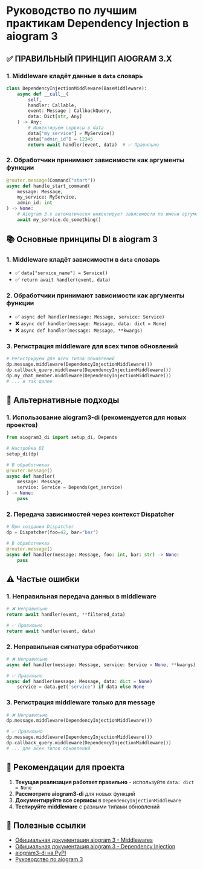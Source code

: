 # Руководство по лучшим практикам Dependency Injection в aiogram 3

## ✅ ПРАВИЛЬНЫЙ ПРИНЦИП AIOGRAM 3.X

### 1. Middleware кладёт данные в `data` словарь
```python
class DependencyInjectionMiddleware(BaseMiddleware):
    async def __call__(
        self,
        handler: Callable,
        event: Message | CallbackQuery,
        data: Dict[str, Any]
    ) -> Any:
        # Инжектируем сервисы в data
        data["my_service"] = MyService()
        data["admin_id"] = 12345
        return await handler(event, data)  # ✅ Правильно
```

### 2. Обработчики принимают зависимости как аргументы функции
```python
@router.message(Command("start"))
async def handle_start_command(
    message: Message,
    my_service: MyService,
    admin_id: int
) -> None:
    # Aiogram 3.x автоматически инжектирует зависимости по имени аргумента
    await my_service.do_something()
```

## 📚 Основные принципы DI в aiogram 3

### 1. Middleware кладёт зависимости в `data` словарь
- ✅ `data["service_name"] = Service()`
- ✅ `return await handler(event, data)`

### 2. Обработчики принимают зависимости как аргументы функции
- ✅ `async def handler(message: Message, service: Service)`
- ❌ `async def handler(message: Message, data: dict = None)`
- ❌ `async def handler(message: Message, **kwargs)`

### 3. Регистрация middleware для всех типов обновлений
```python
# Регистрируем для всех типов обновлений
dp.message.middleware(DependencyInjectionMiddleware())
dp.callback_query.middleware(DependencyInjectionMiddleware())
dp.my_chat_member.middleware(DependencyInjectionMiddleware())
# ... и так далее
```

## 🔧 Альтернативные подходы

### 1. Использование aiogram3-di (рекомендуется для новых проектов)
```python
from aiogram3_di import setup_di, Depends

# Настройка DI
setup_di(dp)

# В обработчиках
@router.message()
async def handler(
    message: Message,
    service: Service = Depends(get_service)
) -> None:
    pass
```

### 2. Передача зависимостей через контекст Dispatcher
```python
# При создании Dispatcher
dp = Dispatcher(foo=42, bar="baz")

# В обработчиках
@router.message()
async def handler(message: Message, foo: int, bar: str) -> None:
    pass
```

## ⚠️ Частые ошибки

### 1. Неправильная передача данных в middleware
```python
# ❌ Неправильно
return await handler(event, **filtered_data)

# ✅ Правильно
return await handler(event, data)
```

### 2. Неправильная сигнатура обработчиков
```python
# ❌ Неправильно
async def handler(message: Message, service: Service = None, **kwargs)

# ✅ Правильно
async def handler(message: Message, data: dict = None)
    service = data.get('service') if data else None
```

### 3. Регистрация middleware только для message
```python
# ❌ Неправильно
dp.message.middleware(DependencyInjectionMiddleware())

# ✅ Правильно
dp.message.middleware(DependencyInjectionMiddleware())
dp.callback_query.middleware(DependencyInjectionMiddleware())
# ... для всех типов обновлений
```

## 🎯 Рекомендации для проекта

1. **Текущая реализация работает правильно** - используйте `data: dict = None`
2. **Рассмотрите aiogram3-di** для новых функций
3. **Документируйте все сервисы** в `DependencyInjectionMiddleware`
4. **Тестируйте middleware** с разными типами обновлений

## 📖 Полезные ссылки

- [Официальная документация aiogram 3 - Middlewares](https://docs.aiogram.dev/en/v3.1.0/dispatcher/middlewares.html)
- [Официальная документация aiogram 3 - Dependency Injection](https://docs.aiogram.dev/en/v3.19.0/dispatcher/dependency_injection.html)
- [aiogram3-di на PyPI](https://pypi.org/project/aiogram3-di/)
- [Руководство по aiogram 3](https://mastergroosha.github.io/aiogram-3-guide/filters-and-middlewares/)
